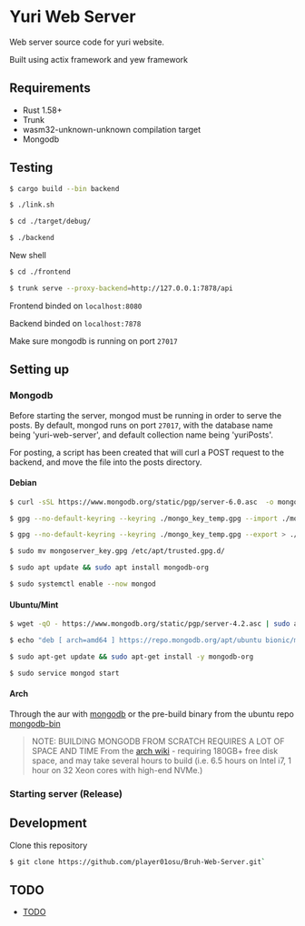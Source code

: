 # Yuri Web Server

Web server source code for yuri website.

Built using actix framework and yew framework

## Requirements

- Rust 1.58+
- Trunk
- wasm32-unknown-unknown compilation target
- Mongodb

## Testing

```sh
$ cargo build --bin backend

$ ./link.sh

$ cd ./target/debug/

$ ./backend

```
New shell
```sh
$ cd ./frontend

$ trunk serve --proxy-backend=http://127.0.0.1:7878/api
```

Frontend binded on `localhost:8080`

Backend binded on `localhost:7878`

Make sure mongodb is running on port `27017`

## Setting up

### Mongodb

Before starting the server, mongod must be running in order to
serve the posts. By default, mongod runs on port `27017`, with
the database name being 'yuri-web-server', and default collection
name being 'yuriPosts'.

For posting, a script has been created that will curl a POST request
to the backend, and move the file into the posts directory.

#### Debian

```sh
$ curl -sSL https://www.mongodb.org/static/pgp/server-6.0.asc  -o mongoserver.asc
```

```sh
$ gpg --no-default-keyring --keyring ./mongo_key_temp.gpg --import ./mongoserver.asc
```

```sh
$ gpg --no-default-keyring --keyring ./mongo_key_temp.gpg --export > ./mongoserver_key.gpg
```

```sh
$ sudo mv mongoserver_key.gpg /etc/apt/trusted.gpg.d/
```

```sh
$ sudo apt update && sudo apt install mongodb-org
```

```sh
$ sudo systemctl enable --now mongod
```

#### Ubuntu/Mint

```sh
$ wget -qO - https://www.mongodb.org/static/pgp/server-4.2.asc | sudo apt-key add -
```

```sh
$ echo "deb [ arch=amd64 ] https://repo.mongodb.org/apt/ubuntu bionic/mongodb-org/4.2 multiverse" | sudo tee /etc/apt/sources.list.d/mongodb-org-4.2.list
```

```sh
$ sudo apt-get update && sudo apt-get install -y mongodb-org
```

```sh
$ sudo service mongod start
```

#### Arch

Through the aur with [mongodb](https://aur.archlinux.org/packages/mongodb/) or the pre-build binary from the
ubuntu repo [mongodb-bin](https://aur.archlinux.org/packages/mongodb-bin)

> NOTE: BUILDING MONGODB FROM SCRATCH REQUIRES A LOT OF SPACE AND TIME
> From the [arch wiki](https://wiki.archlinux.org/title/MongoDB#Installation) -
> requiring 180GB+ free disk space, and may take several hours to build (i.e. 6.5 hours on Intel i7, 1 hour on 32 Xeon cores with high-end NVMe.)

### Starting server (Release)

## Development

Clone this repository

```sh
$ git clone https://github.com/player01osu/Bruh-Web-Server.git`
```

## TODO

- [TODO](TODO.md)
